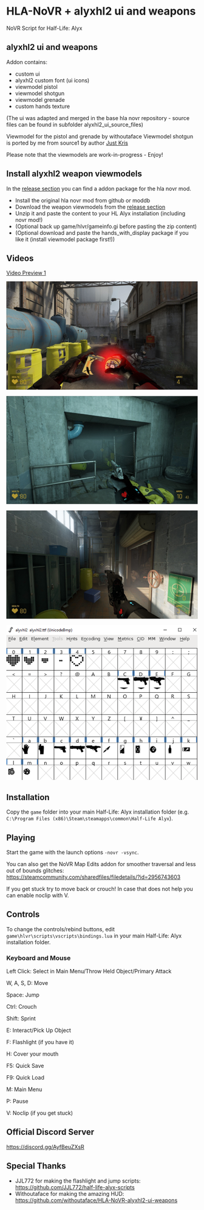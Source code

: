 # HLA-NoVR + alyxhl2 ui and weapons
NoVR Script for Half-Life: Alyx

## alyxhl2 ui and weapons
Addon contains:
- custom ui
- alyxhl2 custom font (ui icons)
- viewmodel pistol
- viewmodel shotgun
- viewmodel grenade
- custom hands texture

(The ui was adapted and merged in the base hla novr repository - source files can be found in subfolder alyxhl2_ui_source_files) 

Viewmodel for the pistol and grenade by withoutaface
Viewmodel shotgun is ported by me from source1 by author [Just Kris](https://gamebanana.com/mods/243462) 

Please note that the viewmodels are work-in-progress - Enjoy!

## Install alyxhl2 weapon viewmodels
In the [release section](https://github.com/withoutaface/HLA-NoVR-alyxhl2-ui-weapons/releases) you can find a addon package for the hla novr mod. 
- Install the original hla novr mod from github or moddb
- Download the weapon viewmodels from the [release section](https://github.com/withoutaface/HLA-NoVR-alyxhl2-ui-weapons/releases)
- Unzip it and paste the content to your HL Alyx installation (including novr mod!)
- (Optional back up game/hlvr/gameinfo.gi before pasting the zip content)
- (Optional download and paste the hands_with_display package if you like it (install viewmodel package first!))

## Videos
[Video Preview 1](https://youtu.be/smotVBQMiDs)

![Alt text](image/addon_alyxhl2_ui_weapons_preview2_grenade.jpg "Preview image grenade")

![Alt text](image/addon_alyxhl2_ui_weapons_preview2_pistol.jpg "Preview image pistol")

![Alt text](image/addon_alyxhl2_ui_weapons_preview2_shotgun.jpg "Preview image shotgun")

![Alt text](image/font_alyxhl2.png "Preview image font")

## Installation
Copy the ``game`` folder into your main Half-Life: Alyx installation folder (e.g. ``C:\Program Files (x86)\Steam\steamapps\common\Half-Life Alyx``).

## Playing
Start the game with the launch options ``-novr -vsync``.

You can also get the NoVR Map Edits addon for smoother traversal and less out of bounds glitches: https://steamcommunity.com/sharedfiles/filedetails/?id=2956743603

If you get stuck try to move back or crouch! In case that does not help you can enable noclip with V.

## Controls
To change the controls/rebind buttons, edit ``game\hlvr\scripts\vscripts\bindings.lua`` in your main Half-Life: Alyx installation folder.
### Keyboard and Mouse
Left Click: Select in Main Menu/Throw Held Object/Primary Attack

W, A, S, D: Move

Space: Jump

Ctrl: Crouch

Shift: Sprint

E: Interact/Pick Up Object

F: Flashlight (if you have it)

H: Cover your mouth

F5: Quick Save

F9: Quick Load

M: Main Menu

P: Pause

V: Noclip (if you get stuck)

## Official Discord Server
https://discord.gg/AyfBeuZXsR

## Special Thanks
- JJL772 for making the flashlight and jump scripts: https://github.com/JJL772/half-life-alyx-scripts
- Withoutaface for making the amazing HUD: https://github.com/withoutaface/HLA-NoVR-alyxhl2-ui-weapons
